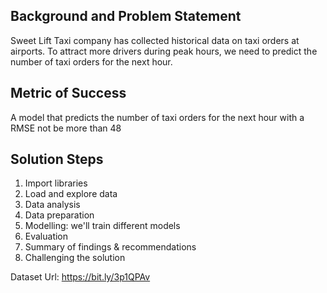 ## Background and Problem Statement
Sweet Lift Taxi company has collected historical data on taxi orders at airports. To attract more drivers during peak hours, we need to predict the number of taxi orders for the next hour.

## Metric of Success
A model that predicts the number of taxi orders for the next hour with a RMSE not be more than 48

## Solution Steps
1. Import libraries
2. Load and explore data
3. Data analysis 
4. Data preparation
5. Modelling: we'll train different models
6. Evaluation
7. Summary of findings & recommendations
8. Challenging the solution

Dataset Url: https://bit.ly/3p1QPAv
